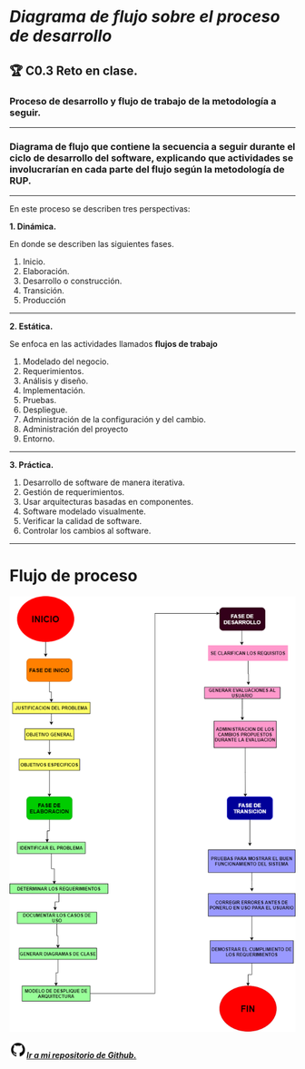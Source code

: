 # ***Diagrama de flujo sobre el proceso de desarrollo***

## 🏆 **C0.3 Reto en clase.**

### **Proceso de desarrollo y flujo de trabajo de la metodología a seguir.**

---
### Diagrama de flujo que contiene la secuencia a seguir durante el ciclo de desarrollo del software, explicando que actividades se involucrarían en cada parte del flujo según la metodología de RUP.
___
En este proceso se describen tres perspectivas:

**1. Dinámica.**

En donde se describen las siguientes fases.
1. Inicio.
2. Elaboración.
3. Desarrollo o construcción.
4. Transición.
5. Producción
___
**2. Estática.**

Se enfoca en las actividades llamados **flujos de trabajo**
1. Modelado del negocio.
2. Requerimientos.
3. Análisis y diseño.
4. Implementación.
5. Pruebas.
6. Despliegue.
7. Administración de la configuración y del cambio.
8. Administración del proyecto
9. Entorno.
___
**3. Práctica.**

1. Desarrollo de software de manera iterativa.
2. Gestión de requerimientos.
3. Usar arquitecturas basadas en componentes.
4. Software modelado visualmente.
5. Verificar la calidad de software.
6. Controlar los cambios al software.
___

# **Flujo de proceso**
![](flujo_de_proceso.png)



<img src=Images/github1600.png width=30 height=30>[***Ir a mi repositorio de Github.***](https://github.com/DianaHFer/Analisis-avanzado-de-software)
